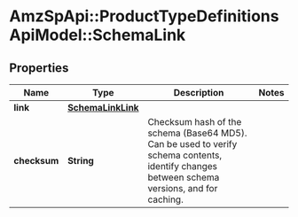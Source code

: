 # AmzSpApi::ProductTypeDefinitionsApiModel::SchemaLink

## Properties
Name | Type | Description | Notes
------------ | ------------- | ------------- | -------------
**link** | [**SchemaLinkLink**](SchemaLinkLink.md) |  | 
**checksum** | **String** | Checksum hash of the schema (Base64 MD5). Can be used to verify schema contents, identify changes between schema versions, and for caching. | 

